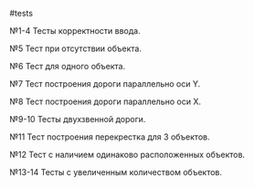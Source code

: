 #tests

№1-4 Тесты корректности ввода.

№5 Тест при отсутствии объекта.

№6 Тест для одного объекта.

№7 Тест построения дороги параллельно оси Y.

№8 Тест построения дороги параллельно оси X.

№9-10 Тесты двухзвенной дороги.

№11 Тест построения перекрестка для 3 объектов.

№12 Тест с наличием одинаково расположенных объектов.

№13-14 Тесты с увеличенным количеством объектов.
